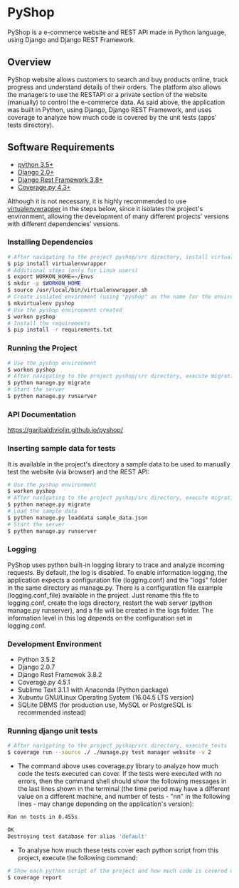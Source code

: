 # PyShop

PyShop is a e-commerce website and REST API made in Python language, using Django and Django REST Framework.


## Overview

PyShop website allows customers to search and buy products online, track progress and understand details of their orders.
The platform also allows the managers to use the RESTAPI or a private section of the website (manually) to control the e-commerce data.
As said above, the application was built in Python, using Django, Django REST Framework, and uses coverage to analyze how much code is covered by the unit tests (apps' tests directory).


## Software Requirements

- [python 3.5+](https://www.python.org/)
- [Django 2.0+](https://www.djangoproject.com/download/)
- [Django Rest Framework 3.8+](http://www.django-rest-framework.org/#installation)
- [Coverage.py 4.3+](https://coverage.readthedocs.io/en/coverage-4.5.1a/install.html)

Although it is not necessary, it is highly recommended to use  [virtualenvwrapper](https://virtualenvwrapper.readthedocs.io/en/latest/) in the steps below, since it isolates the project's environment, allowing the development of many different projects' versions with different dependencies' versions.


### Installing Dependencies

```bash
# After navigating to the project pyshop/src directory, install virtualenvwrapper
$ pip install virtualenvwrapper
# Additional steps (only for Linux users)
$ export WORKON_HOME=~/Envs
$ mkdir -p $WORKON_HOME
$ source /usr/local/bin/virtualenvwrapper.sh
# Create isolated enviroment (using "pyshop" as the name for the environment)
$ mkvirtualenv pyshop
# Use the pyshop environment created
$ workon pyshop
# Install the requirements
$ pip install -r requirements.txt
```


### Running the Project

```bash
# Use the pyshop environment
$ workon pyshop
# After navigating to the project pyshop/src directory, execute migrations
$ python manage.py migrate
# Start the server
$ python manage.py runserver

```


### API Documentation

https://garibaldiviolin.github.io/pyshop/


### Inserting sample data for tests

It is available in the project's directory a sample data to be used to manually test the website (via browser) and the REST API:

```bash
# Use the pyshop environment
$ workon pyshop
# After navigating to the project pyshop/src directory, execute migrations
$ python manage.py migrate
# Load the sample data
$ python manage.py loaddata sample_data.json
# Start the server
$ python manage.py runserver
```


### Logging

PyShop uses python built-in logging library to trace and analyze incoming requests. By default, the log is disabled. To enable information logging, the application expects a configuration file (logging.conf) and the "logs" folder in the same directory as manage.py.
There is a configuration file example (logging.conf_file) available in the project. Just rename this file to logging.conf, create the logs directory, restart the web server (python manage.py runserver), and a file will be created in the logs folder. The information level in this log depends on the configuration set in logging.conf.


### Development Environment

- Python 3.5.2
- Django 2.0.7
- Django Rest Framewok 3.8.2
- Coverage.py 4.5.1
- Sublime Text 3.1.1 with Anaconda (Python package)
- Xubuntu GNU/Linux Operating System (16.04.5 LTS version)
- SQLite DBMS (for production use, MySQL or PostgreSQL is recommended instead)


### Running django unit tests

```bash
# After navigating to the project pyshop/src directory, execute tests
$ coverage run --source ./ ./manage.py test manager website -v 2
```

- The command above uses coverage.py library to analyze how much code the tests executed can cover. If the tests were executed with no errors, then the command shell should show the following messages in the last lines shown in the terminal (the time period may have a different value on a different machine, and number of tests - "nn" in the following lines - may change depending on the application's version):

```bash
Ran nn tests in 0.455s

OK
Destroying test database for alias 'default'
```

- To analyse how much these tests cover each python script from this project, execute the following command:

```bash
# Show each python script of the project and how much code is covered with the tests
$ coverage report
```
